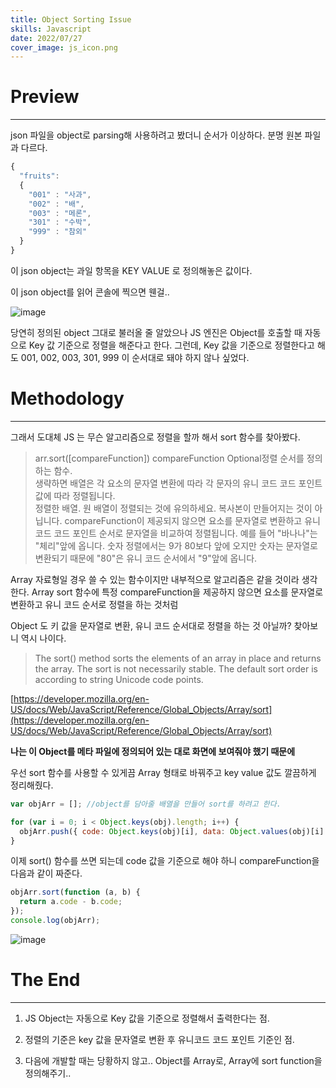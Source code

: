 ```yaml
---
title: Object Sorting Issue
skills: Javascript
date: 2022/07/27
cover_image: js_icon.png
---
```


# **Preview**

---

json 파일을 object로 parsing해 사용하려고 봤더니 순서가 이상하다. 분명 원본 파일과 다르다.

```javascript
{
  "fruits":
  {
    "001" : "사과",
    "002" : "배",
    "003" : "메론",
    "301" : "수박",
    "999" : "참외"
  }
}
```

이 json object는 과일 항목을 KEY VALUE 로 정의해놓은 값이다.

이 json object를 읽어 콘솔에 찍으면 웬걸..

![image](/images/14_1.png)

당연히 정의된 object 그대로 불러올 줄 알았으나 JS 엔진은 Object를 호출할 때 자동으로 Key 값 기준으로 정렬을 해준다고 한다. 그런데, Key 값을 기준으로 정렬한다고 해도 001, 002, 003, 301, 999 이 순서대로 돼야 하지 않나 싶었다.

# Methodology

---

그래서 도대체 JS 는 무슨 알고리즘으로 정렬을 할까 해서 sort 함수를 찾아봤다.

> arr.sort([compareFunction])
> compareFunction Optional정렬 순서를 정의하는 함수.  
> 생략하면 배열은 각 요소의 문자열 변환에 따라 각 문자의 유니 코드 코드 포인트 값에 따라 정렬됩니다.  
> 정렬한 배열. 원 배열이 정렬되는 것에 유의하세요. 복사본이 만들어지는 것이 아닙니다.
> compareFunction이 제공되지 않으면 요소를 문자열로 변환하고 유니 코드 코드 포인트 순서로 문자열을 비교하여 정렬됩니다. 예를 들어 "바나나"는 "체리"앞에 옵니다. 숫자 정렬에서는 9가 80보다 앞에 오지만 숫자는 문자열로 변환되기 때문에 "80"은 유니 코드 순서에서 "9"앞에 옵니다.

Array 자료형일 경우 쓸 수 있는 함수이지만 내부적으로 알고리즘은 같을 것이라 생각한다. Array sort 함수에 특정 compareFunction을 제공하지 않으면 요소를 문자열로 변환하고 유니 코드 순서로 정렬을 하는 것처럼

Object 도 키 값을 문자열로 변환, 유니 코드 순서대로 정렬을 하는 것 아닐까? 찾아보니 역시 나이다.

> The sort() method sorts the elements of an array in place and returns the array. The sort is not necessarily stable. The default sort order is according to string Unicode code points.

[https://developer.mozilla.org/en-US/docs/Web/JavaScript/Reference/Global_Objects/Array/sort](https://developer.mozilla.org/en-US/docs/Web/JavaScript/Reference/Global_Objects/Array/sort)

**나는 이 Object를 메타 파일에 정의되어 있는 대로 화면에 보여줘야 했기 때문에**

우선 sort 함수를 사용할 수 있게끔 Array 형태로 바꿔주고 key value 값도 깔끔하게 정리해줬다.

```javascript
var objArr = []; //object를 담아줄 배열을 만들어 sort를 하려고 한다.

for (var i = 0; i < Object.keys(obj).length; i++) {
  objArr.push({ code: Object.keys(obj)[i], data: Object.values(obj)[i] });
}
```

이제 sort() 함수를 쓰면 되는데 code 값을 기준으로 해야 하니 compareFunction을 다음과 같이 짜준다.

```javascript
objArr.sort(function (a, b) {
  return a.code - b.code;
});
console.log(objArr);
```

![image](/images/14_2.png)

# The End

---

1. JS Object는 자동으로 Key 값을 기준으로 정렬해서 출력한다는 점.

2. 정렬의 기준은 key 값을 문자열로 변환 후 유니코드 코드 포인트 기준인 점.

3. 다음에 개발할 때는 당황하지 않고.. Object를 Array로, Array에 sort function을 정의해주기..
